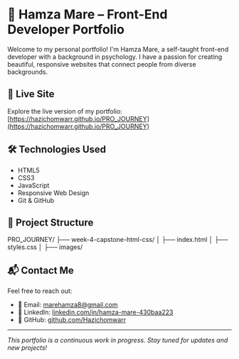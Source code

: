 # 🌿 Hamza Mare – Front-End Developer Portfolio

Welcome to my personal portfolio! I'm Hamza Mare, a self-taught front-end developer with a background in psychology. I have a passion for creating beautiful, responsive websites that connect people from diverse backgrounds.

## 🔗 Live Site

Explore the live version of my portfolio: [https://hazichomwarr.github.io/PRO_JOURNEY](https://hazichomwarr.github.io/PRO_JOURNEY)

## 🛠️ Technologies Used

- HTML5
- CSS3
- JavaScript
- Responsive Web Design
- Git & GitHub

## 📂 Project Structure
PRO_JOURNEY/
├── week-4-capstone-html-css/
│ ├── index.html
│ ├── styles.css
│ ├── images/

## 📬 Contact Me

Feel free to reach out:

- 📧 Email: [marehamza8@gmail.com](mailto:marehamza8@gmail.com)
- 💼 LinkedIn: [linkedin.com/in/hamza-mare-430baa223](https://www.linkedin.com/in/hamza-mare-430baa223/)
- 🐙 GitHub: [github.com/Hazichomwarr](https://github.com/Hazichomwarr)

---

*This portfolio is a continuous work in progress. Stay tuned for updates and new projects!*
